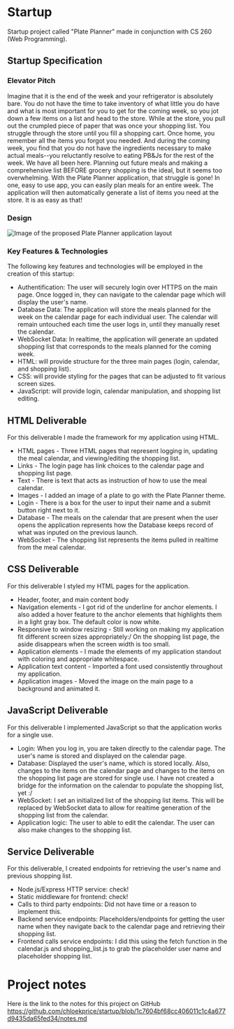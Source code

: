 # Startup
Startup project called "Plate Planner" made in conjunction with CS 260 (Web Programming).
## Startup Specification
### Elevator Pitch
Imagine that it is the end of the week and your refrigerator is absolutely bare. You do not have the time to take inventory of what  little you do have and what is most important for you to get for the coming week, so you jot down a few items on a list and head to the store. While at the store, you pull out the crumpled piece of paper that was once your shopping list. You struggle through the store until you fill a shopping cart. Once home, you remember all the items you forgot you needed. And during the coming week, you find that you do not have the ingredients necessary to make actual meals--you reluctantly resolve to eating PB&Js for the rest of the week. We have all been here. Planning out future meals and making a comprehensive list BEFORE grocery shopping is the ideal, but it seems too overwhelming. With the Plate Planner application, that struggle is gone! In one, easy to use app, you can easily plan meals for an entire week. The application will then automatically generate a list of items you need at the store. It is as easy as that! 
### Design
![Image of the proposed Plate Planner application layout](https://github.com/chloekprice/startup/blob/main/startup_design.jpg?raw=true)
### Key Features & Technologies
The following key features and technologies will be employed in the creation of this startup:
- Authentification: The user will securely login over HTTPS on the main page. Once logged in, they can navigate to the calendar page which will display the user's name.
- Database Data: The application will store the meals planned for the week on the calendar page for each individual user. The calendar will remain untouched each time the user logs in, until they manually reset the calendar.
- WebSocket Data: In realtime, the application will generate an updated shopping list that corresponds to the meals planned for the coming week.
- HTML: will provide structure for the three main pages (login, calendar, and shopping list).
- CSS: will provide styling for the pages that can be adjusted to fit various screen sizes.
- JavaScript: will provide login, calendar manipulation, and shopping list editing.
## HTML Deliverable
For this deliverable I made the framework for my application using HTML.

- HTML pages - Three HTML pages that represent logging in, updating the meal calendar, and viewing/editing the shopping list.
- Links - The login page has link choices to the calendar page and shopping list page.
- Text - There is text that acts as instruction of how to use the meal calendar.
- Images - I added an image of a plate to go with the Plate Planner theme.
- Login - There is a box for the user to input their name and a submit button right next to it.
- Database - The meals on the calendar that are present when the user opens the application represents how the Database keeps record of what was inputed on the previous launch.
- WebSocket - The shopping list represents the items pulled in realtime from the meal calendar.
## CSS Deliverable
For this deliverable I styled my HTML pages for the application.

- Header, footer, and main content body
- Navigation elements - I got rid of the underline for anchor elements. I also added a hover feature to the anchor elements that highlights them in a light gray box. The default color is now white.
- Responsive to window resizing - Still working on making my application fit different screen sizes appropriately:/ On the shopping list page, the aside disappears when the screen width is too small.
- Application elements - I made the elements of my application standout with coloring and appropriate whitespace.
- Application text content - Imported a font used consistently throughout my application.
- Application images - Moved the image on the main page to a background and animated it.
## JavaScript Deliverable
For this deliverable I implemented JavaScript so that the application works for a single use.

- Login: When you log in, you are taken directly to the calendar page. The user's name is stored and displayed on the calendar page.
- Database: Displayed the user's name, which is stored locally. Also, changes to the items on the calendar page and changes to the items on the shopping list page are stored for single use. I have not created a bridge for the information on the calendar to populate the shopping list, yet :/
- WebSocket: I set an initialized list of the shopping list items. This will be replaced by WebSocket data to allow for realtime generation of the shopping list from the calendar.
- Application logic: The user to able to edit the calendar. The user can also make changes to the shopping list.
## Service Deliverable
For this deliverable, I created endpoints for retrieving the user's name and previous shopping list.
- Node.js/Express HTTP service: check!
- Static middleware for frontend: check!
- Calls to third party endpoints: Did not have time or a reason to implement this.
- Backend service endpoints: Placeholders/endpoints for getting the user name when they navigate back to the calendar page and retrieving their shopping list.
- Frontend calls service endpoints: I did this using the fetch function in the calendar.js and shopping_list.js to grab the placeholder user name and placeholder shopping list.
# Project notes
Here is the link to the notes for this project on GitHub https://github.com/chloekprice/startup/blob/1c7604bf68cc406011c1c4a677d9435da65fed34/notes.md 
